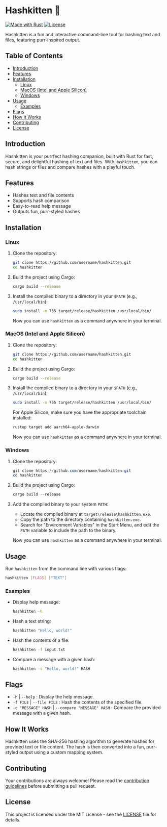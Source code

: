 # Hashkitten 💾

[![Made with Rust](https://img.shields.io/badge/made%20with-Rust-blue.svg)](https://www.rust-lang.org/)
[![License](https://img.shields.io/badge/license-MIT-green.svg)](LICENSE)

Hashkitten is a fun and interactive command-line tool for hashing text and files, featuring purr-inspired output.

## Table of Contents

- [Introduction](#introduction)
- [Features](#features)
- [Installation](#installation)
  - [Linux](#linux)
  - [MacOS (Intel and Apple Silicon)](#macos-intel-and-apple-silicon)
  - [Windows](#windows)
- [Usage](#usage)
  - [Examples](#examples)
- [Flags](#flags)
- [How It Works](#how-it-works)
- [Contributing](#contributing)
- [License](#license)

## Introduction

Hashkitten is your purrfect hashing companion, built with Rust for fast, secure, and delightful hashing of text and files. With `Hashkitten`, you can hash strings or files and compare hashes with a playful touch.

## Features

- Hashes text and file contents
- Supports hash comparison
- Easy-to-read help message
- Outputs fun, purr-styled hashes

## Installation

### Linux

1. Clone the repository:
   ```bash
   git clone https://github.com/username/hashkitten.git
   cd hashkitten
   ```

2. Build the project using Cargo:
   ```bash
   cargo build --release
   ```

3. Install the compiled binary to a directory in your `$PATH` (e.g., `/usr/local/bin`):
   ```bash
   sudo install -m 755 target/release/hashkitten /usr/local/bin/
   ```

   Now you can use `hashkitten` as a command anywhere in your terminal.

### MacOS (Intel and Apple Silicon)

1. Clone the repository:
   ```bash
   git clone https://github.com/username/hashkitten.git
   cd hashkitten
   ```

2. Build the project using Cargo:
   ```bash
   cargo build --release
   ```

3. Install the compiled binary to a directory in your `$PATH` (e.g., `/usr/local/bin`):
   ```bash
   sudo install -m 755 target/release/hashkitten /usr/local/bin/
   ```

   For Apple Silicon, make sure you have the appropriate toolchain installed:
   ```bash
   rustup target add aarch64-apple-darwin
   ```

   Now you can use `hashkitten` as a command anywhere in your terminal.

### Windows

1. Clone the repository:
   ```powershell
   git clone https://github.com/username/hashkitten.git
   cd hashkitten
   ```

2. Build the project using Cargo:
   ```powershell
   cargo build --release
   ```

3. Add the compiled binary to your system `PATH`:
   - Locate the compiled binary at `target\release\hashkitten.exe`.
   - Copy the path to the directory containing `hashkitten.exe`.
   - Search for "Environment Variables" in the Start Menu, and edit the `PATH` variable to include the path to the binary.

   Now you can use `hashkitten` as a command anywhere in your terminal.

## Usage

Run `hashkitten` from the command line with various flags:

```bash
hashkitten [FLAGS] ["TEXT"]
```

### Examples

- Display help message:
  ```bash
  hashkitten -h
  ```

- Hash a text string:
  ```bash
  hashkitten "Hello, world!"
  ```

- Hash the contents of a file:
  ```bash
  hashkitten -f input.txt
  ```

- Compare a message with a given hash:
  ```bash
  hashkitten -c "Hello, world!" HASH
  ```

## Flags

- `-h` | `--help` : Display the help message.
- `-f FILE` | `--file FILE` : Hash the contents of the specified file.
- `-c "MESSAGE" HASH` | `--compare "MESSAGE" HASH` : Compare the provided message with a given hash.

## How It Works

Hashkitten uses the SHA-256 hashing algorithm to generate hashes for provided text or file content. The hash is then converted into a fun, purr-styled output using a custom mapping system.

## Contributing

Your contributions are always welcome! Please read the [contribution guidelines](CONTRIBUTING.md) before submitting a pull request.

## License

This project is licensed under the MIT License - see the [LICENSE](LICENSE) file for details.
